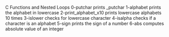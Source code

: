 C Functions and Nested Loops
0-putchar prints _putchar
1-alphabet prints the alphabet in lowercase
2-print_alphabet_x10 prints lowercase alphabets 10 times
3-islower checks for lowercase character
4-isalpha checks if a character is an alphabet
5-sign prints the sign of a number
6-abs computes absolute value of an integer

